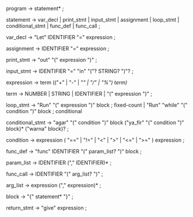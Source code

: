 program        → statement* ;

statement      → var_decl
               | print_stmt
               | input_stmt
               | assignment
               | loop_stmt
               | conditional_stmt
               | func_def
               | func_call ;

var_decl       → "Let" IDENTIFIER "=" expression ;

assignment     → IDENTIFIER "=" expression ;

print_stmt     → "out" "(" expression ")" ;

input_stmt     → IDENTIFIER "=" "in" "("? STRING? ")"? ;

expression → term (("+" | "-" | "*" | "/" | "%") term)*

term           → NUMBER
               | STRING
               | IDENTIFIER
               | "(" expression ")" ;

loop_stmt → "Run" "(" expression ")" block         ; fixed-count
           | "Run" "while" "(" condition ")" block ; conditional


conditional_stmt → "agar" "(" condition ")" block
                   ("ya_fir" "(" condition ")" block)*
                   ("warna" block)? ;


condition      → expression ( "==" | "!=" | "<" | ">" | "<=" | ">=" ) expression ;

func_def       → "func" IDENTIFIER "(" param_list? ")" block ;

param_list     → IDENTIFIER ("," IDENTIFIER)* ;

func_call      → IDENTIFIER "(" arg_list? ")" ;

arg_list       → expression ("," expression)* ;

block          → "{" statement* "}" ;

return_stmt    → "give" expression ;
